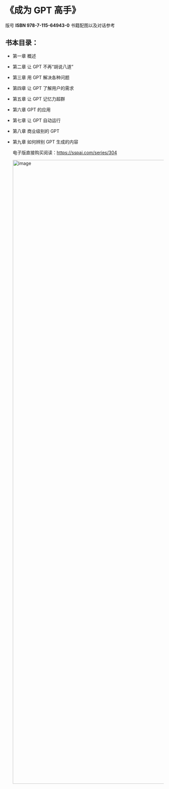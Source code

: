 # 《成为 GPT 高手》 

版号 **ISBN 978-7-115-64943-0**
书籍配图以及对话参考

## 书本目录：
- 第一章 概述
- 第二章 让 GPT 不再“胡说八道”
- 第三章 用 GPT 解决各种问题
- 第四章 让 GPT 了解用户的需求
- 第五章 让 GPT 记忆力超群
- 第六章 GPT 的应用
- 第七章 让 GPT 自动运行
- 第八章 商业级别的 GPT
- 第九章 如何辨别 GPT 生成的内容

  电子版直接购买阅读：https://sspai.com/series/304

  <img width="3840" height="1976" alt="image" src="https://github.com/user-attachments/assets/7f6067f2-c620-4141-bc29-f02ead6173c2" />
